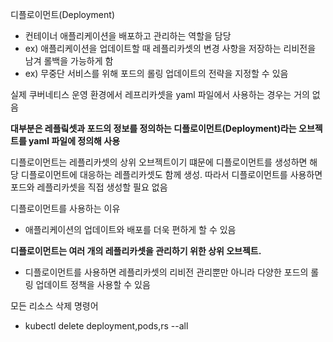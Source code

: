 디플로이먼트(Deployment)
- 컨테이너 애플리케이션을 배포하고 관리하는 역할을 담당
- ex) 애플리케이션을 업데이트할 때 레플리카셋의 변경 사항을 저장하는 리비전을 남겨 롤백을 가능하게 함
- ex) 무중단 서비스를 위해 포드의 롤링 업데이트의 전략을 지정할 수 있음

실제 쿠버네티스 운영 환경에서 레프리카셋을 yaml 파일에서 사용하는 경우는 거의 없음

**대부분은 레플맄셋과 포드의 정보를 정의하는 디플로이먼트(Deployment)라는 오브젝트를 yaml 파일에 정의해 사용**

디플로이먼트는 레플리카셋의 상위 오브젝트이기 떄문에 디플로이먼트를 생성하면 해당 디플로이먼트에 대응하는 레플리카셋도 함께 생성. 따라서 디플로이먼트를 사용하면 포드와 레플리카셋을 직접 생성할 필요 없음

디플로이먼트를 사용하는 이유
- 애플리케이션의 업데이트와 배포를 더욱 편하게 할 수 있음

**디플로이먼트는 여러 개의 레플리카셋을 관리하기 위한 상위 오브젝트.**
- 디플로이먼트를 사용하면 레플리카셋의 리비전 관리뿐만 아니라 다양한 포드의 롤링 업데이트 정책을 사용할 수 있음


모든 리소스 삭제 명령어
- kubectl delete deployment,pods,rs --all

